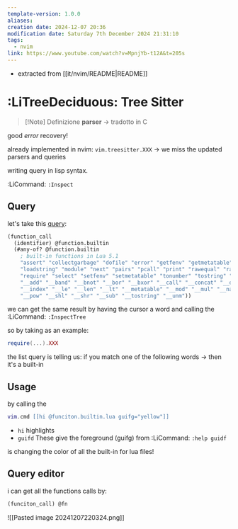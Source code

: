 ```yaml
---
template-version: 1.0.0
aliases: 
creation date: 2024-12-07 20:36
modification date: Saturday 7th December 2024 21:31:10
tags:
  - nvim
link: https://www.youtube.com/watch?v=MpnjYb-t12A&t=205s
---
```


- extracted from [[it/nvim/README|README]]
# :LiTreeDeciduous: Tree Sitter

>[!Note] Definizione
> **parser** -> tradotto in C

good *error* recovery!

already implemented in nvim: `vim.treesitter.XXX` -> we miss the updated parsers and queries

writing query in lisp syntax.


:LiCommand: `:Inspect` 

## Query

let's take this [query](https://github.com/nvim-treesitter/nvim-treesitter/blob/master/queries/lua/highlights.scm):
```lisp
(function_call
  (identifier) @function.builtin
  (#any-of? @function.builtin
    ; built-in functions in Lua 5.1
    "assert" "collectgarbage" "dofile" "error" "getfenv" "getmetatable" "ipairs" "load" "loadfile"
    "loadstring" "module" "next" "pairs" "pcall" "print" "rawequal" "rawget" "rawlen" "rawset"
    "require" "select" "setfenv" "setmetatable" "tonumber" "tostring" "type" "unpack" "xpcall"
    "__add" "__band" "__bnot" "__bor" "__bxor" "__call" "__concat" "__div" "__eq" "__gc" "__idiv"
    "__index" "__le" "__len" "__lt" "__metatable" "__mod" "__mul" "__name" "__newindex" "__pairs"
    "__pow" "__shl" "__shr" "__sub" "__tostring" "__unm"))

```

we can get the same result by having the cursor a word and calling the :LiCommand: `:InspectTree`

so by taking as an example: 
```lua
require(...).XXX
```

the list query is telling us: if you match one of the following words -> then it's a built-in

## Usage

by calling the

```lua
vim.cmd [[hi @funciton.builtin.lua guifg="yellow"]]
```
- `hi` highlights
- `guifd` These give the foreground (guifg) from :LiCommand: `:help guidf`

is changing the color of all the built-in for lua files!

## Query editor

i can get all the functions calls by:

```lisp
(funciton_call) @fn
```

![[Pasted image 20241207220324.png]]

